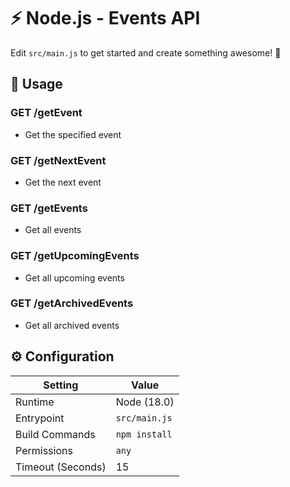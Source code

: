 # ⚡ Node.js - Events API

Edit `src/main.js` to get started and create something awesome! 🚀

## 🧰 Usage

### GET /getEvent

- Get the specified event

### GET /getNextEvent

- Get the next event

### GET /getEvents

- Get all events

### GET /getUpcomingEvents

- Get all upcoming events

### GET /getArchivedEvents

- Get all archived events

## ⚙️ Configuration

| Setting           | Value         |
|-------------------|---------------|
| Runtime           | Node (18.0)   |
| Entrypoint        | `src/main.js` |
| Build Commands    | `npm install` |
| Permissions       | `any`         |
| Timeout (Seconds) | 15            |

